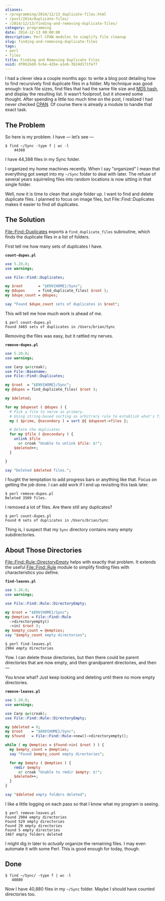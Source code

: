 ```yaml
---
aliases:
- /programming/2014/12/13_duplicate-files.html
- /post/2014/duplicate-files/
- /2014/12/13/finding-and-removing-duplicate-files/
category: programming
date: 2014-12-13 00:00:00
description: Perl CPAN modules to simplify file cleanup
slug: finding-and-removing-duplicate-files
tags:
- perl
- files
title: Finding and Removing Duplicate Files
uuid: df061bdd-5c6e-42be-a1e6-3b24d171fe77
---
```


I had a clever idea a couple months ago: to write a blog post detailing
how to find recursively find duplicate files in a folder. My technique
was good enough: track file sizes, find files that had the same file
size and [MD5 hash](http://en.wikipedia.org/wiki/MD5#MD5_hashes), and
display the resulting list. It wasn’t foolproof, but it showed some
thought. After spending a little too much time on the post, I realized I
had never checked [CPAN](http://www.cpan.org/). Of course there is
already a module to handle that exact task.

## The Problem

So here is my problem. I have — let’s see —

    $ find ~/Sync -type f | wc -l
        44388

I have 44,388 files in my Sync folder.

I organized my home machines recently. When I say "organized" I mean
that everything got swept into my `~/Sync` folder to deal with later.
The refuse of several years squirreling files into random locations is
now sitting in that single folder.

Well, now it is time to clean that single folder up. I want to find and
delete duplicate files. I planned to focus on image files, but
File::Find::Duplicates makes it easier to find *all* duplicates.

## The Solution

[File::Find::Duplicates](https://metacpan.org/pod/File::Find::Duplicates)
exports a `find_duplicate_files` subroutine, which finds the duplicate
files in a list of folders.

First tell me how many sets of duplicates I have.

**`count-dupes.pl`**

```perl
use 5.20.0;
use warnings;

use File::Find::Duplicates;

my $root       = "$ENV{HOME}/Sync";
my @dupes      = find_duplicate_files( $root );
my $dupe_count = @dupes;

say "Found $dupe_count sets of duplicates in $root";
```

This will tell me how much work is ahead of me.

    $ perl count-dupes.pl
    Found 3465 sets of duplicates in /Users/brian/Sync

Removing the files was easy, but it rattled my nerves.

**`remove-dupes.pl`**

```perl
use 5.20.0;
use warnings;

use Carp qw(croak);
use File::Basename;
use File::Find::Duplicates;

my $root  = "$ENV{HOME}/Sync";
my @dupes = find_duplicate_files( $root );

my $deleted;

for my $dupeset ( @dupes ) {
  # Pick a file to serve as primary.
  # Using string-based sorting as arbitrary rule to establish what's first.
  my ( $prime, @secondary ) = sort @{ $dupeset->files };

  # Delete the duplicates
  for my $file ( @secondary ) {
    unlink $file
      or croak "Unable to unlink $file: $!";
    $deleted++;
  }

}

say "Deleted $deleted files.";
```

I fought the temptation to add progress bars or anything like that.
Focus on getting the job done. I can add work if I end up revisiting
this task later.

    $ perl remove-dupes.pl
    Deleted 3509 files.

I removed a lot of files. Are there still any duplicates?

    $ perl count-dupes.pl
    Found 0 sets of duplicates in /Users/brian/Sync

Thing is, I suspect that my `Sync` directory contains many empty
subdirectories.

## About Those Directories

[File::Find::Rule::DirectoryEmpty](https://metacpan.org/pod/File::Find::Rule::DirectoryEmpty)
helps with exactly that problem. It extends the useful
[File::Find::Rule](https://metacpan.org/pod/File::Find::Rule) module to
simplify finding files with characteristics you define.

**`find-leaves.pl`**

```perl
use 5.20.0;
use warnings;

use File::Find::Rule::DirectoryEmpty;

my $root = "$ENV{HOME}/Sync";
my @empties = File::Find::Rule
  ->directoryempty()
  ->in( $root );
my $empty_count = @empties;
say "$empty_count empty directories";
```

    $ perl find-leaves.pl
    2904 empty directories

Yow. I can delete those directories, but then there could be parent
directories that are now empty, and then grandparent directories, and
then —

You know what? Just keep looking and deleting until there no more empty
directories.

**`remove-leaves.pl`**

```perl
use 5.20.0;
use warnings;

use Carp qw(croak);
use File::Find::Rule::DirectoryEmpty;

my $deleted = 0;
my $root    = "$ENV{HOME}/Sync";
my $found   = File::Find::Rule->new()->directoryempty();

while ( my @empties = $found->in( $root ) ) {
  my $empty_count = @empties;
  say "Found $empty_count empty directories";

  for my $empty ( @empties ) {
    rmdir $empty
      or croak "Unable to rmdir $empty: $!";
    $deleted++;
  }
}

say "$deleted empty folders deleted";
```

I like a little logging on each pass so that I know what my program is
seeing.

    $ perl remove-leaves.pl
    Found 2904 empty directories
    Found 529 empty directories
    Found 29 empty directories
    Found 5 empty directories
    3467 empty folders deleted

I might dig in later to *actually* organize the remaining files. I may
even automate it with some Perl. This is good enough for today, though.

## Done

    $ find ~/Sync/ -type f | wc -l
       40880

Now I have 40,880 files in my `~/Sync` folder. Maybe I should have
counted directories too.